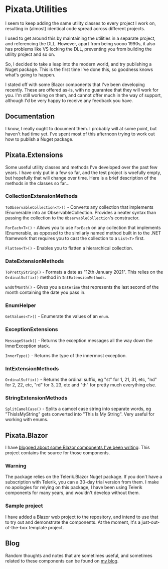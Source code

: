 # Pixata.Utilities

I seem to keep adding the same utility classes to every project I work on, resulting in (almost) identical code spread across different projects.

I used to get around this by maintaining the utilities in a separate project, and referencing the DLL. However, apart from being soooo 1990s, it also has problems like VS locking the DLL, preventing you from building the utility project and so on.

So, I decided to take a leap into the modern world, and try publishing a Nuget package. This is the first time I've done this, so goodness knows what's going to happen.

I stated off with some Blazor components that I've been developing recently. These are offered as-is, with no guarantee that they will work for you. I'm still working on them, and cannot offer much in the way of support, although I'd be very happy to receive any feedback you have.

## Documentation
I know, I really ought to document them. I probably will at some point, but haven't had time yet. I've spent most of this afternoon trying to work out how to publish a Nuget package.

## Pixata.Extensions
Some useful utility classes and methods I've developed over the past few years. I have only put in a few so far, and the test project is woefully empty, but hopefully that will change over time. Here is a brief description of the methods in the classes so far...

### CollectionExtensionMethods
`ToObservableCollection<T>()` - Converts any collection that implements IEnumerable<T> into an ObservableCollection<T>. Provides a neater syntax than passing the collection to the `ObservableCollection`'s constructor.

`ForEach<T>()` - Allows you to use `ForEach` on any collection that implements IEnumerable<T>, as opposed to the similarly named method built in to the .NET framework that requires you to cast the collection to a `List<T>` first.

`Flatten<T>()` - Enables you to flatten a hierarchical collection.

### DateExtensionMethods
`ToPrettyString()` - Formats a date as "12th January 2021". This relies on the `OrdinalSuffix()` method in `IntExtensionMethods`.

`EndOfMonth()` - Gives you a `DateTime` that represents the last second of the month containing the date you pass in.

### EnumHelper
`GetValues<T>()` - Enumerate the values of an `enum`.

### ExceptionExtensions
`MessageStack()` - Returns the exception messages all the way down the InnerException stack.

`InnerType()` - Returns the type of the innermost exception.

### IntExtensionMethods
`OrdinalSuffix()` - Returns the ordinal suffix, eg "st" for 1, 21, 31, etc, "nd" for 2, 22, etc, "rd" for 3, 23, etc and "th" for pretty much everything else.

### StringExtensionMethods
`SplitCamelCase()` - Splits a camcel case string into separate words, eg "ThisIsMyString" gets converted into "This Is My String". Very useful for working with enums.

## Pixata.Blazor
I have [blogged about some Blazor components I've been writing](https://www.pixata.co.uk/tag/blazor/). This project contains the source for those components.

### Warning
The package relies on the Telerik.Blazor Nuget package. If you don't have a subscription with Telerik, you can a 30-day trial version from them. I make no apologies for relying on this package, I have been using Telerik components for many years, and wouldn't develop without them.

### Sample project
I have added a Blazor web project to the repository, and intend to use that to try out and demonstrate the components. At the moment, it's a just-out-of-the-box template project.

## Blog
Random thoughts and notes that are sometimes useful, and sometimes related to these components can be found on [my blog](https://www.pixata.co.uk/).


